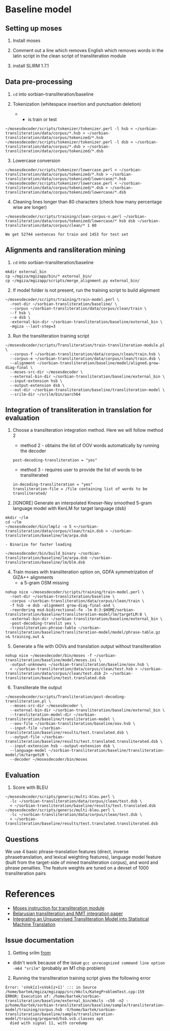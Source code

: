# Baseline model

## Setting up moses

1. Install moses

2. Comment out a line which removes English which removes words in the latin script in the clean script of transliteration module

3. install SLIRM 1.7.1


## Data pre-processing

1. ```cd``` into sorbian-transliteration/baseline

2. Tokenization (whitespace insertion and punctuation deletion)
    - * is train or test 
  ```
  ~/mosesdecoder/scripts/tokenizer/tokenizer.perl -l hsb < ~/sorbian-transliteration/data/corpus/*.hsb > ~/sorbian-transliteration/data/corpus/tokenized/*.hsb
  ~/mosesdecoder/scripts/tokenizer/tokenizer.perl -l dsb < ~/sorbian-transliteration/data/corpus/*.dsb > ~/sorbian-transliteration/data/corpus/tokenized/*.dsb
  ```

3. Lowercase conversion

  ```
  ~/mosesdecoder/scripts/tokenizer/lowercase.perl < ~/sorbian-transliteration/data/corpus/tokenized/*.hsb > ~/sorbian-transliteration/data/corpus/tokenized/lowercase/*.hsb
  ~/mosesdecoder/scripts/tokenizer/lowercase.perl < ~/sorbian-transliteration/data/corpus/tokenized/*.dsb > ~/sorbian-transliteration/data/corpus/tokenized/lowercase/*.dsb
  ```

4. Cleaning lines longer than 80 characters (check how many percentage wise are longer)

  ```
  ~/mosesdecoder/scripts/training/clean-corpus-n.perl ~/sorbian-transliteration/data/corpus/tokenized/lowercase/* hsb dsb ~/sorbian-transliteration/data/corpus/clean/* 1 80
  ```
    We get 52744 sentences for train and 1453 for test set

## Alignments and ransliteration mining

1. ```cd``` into sorbian-transliteration/baseline

  ```
  mkdir external_bin
  cp ~/mgiza/mgizapp/bin/* external_bin/
  cp ~/mgiza/mgizapp/scripts/merge_alignment.py external_bin/
  ```

2. If model folder is not present, run the training script to build alignment

  ```
  ~/mosesdecoder/scripts/training/train-model.perl \
    -root-dir ~/sorbian-transliteration/baseline/ \
    --corpus ~/sorbian-transliteration/data/corpus/clean/train \
    --f hsb \
    --e dsb \
    -external-bin-dir ~/sorbian-transliteration/baseline/external_bin \
    -mgiza --last-step=3
  ```

3. Run the transliteration training script 

  ```
  ~/mosesdecoder/scripts/Transliteration/train-transliteration-module.pl \
    --corpus-f ~/sorbian-transliteration/data/corpus/clean/train.hsb \
    --corpus-e ~/sorbian-transliteration/data/corpus/clean/train.dsb \
    --alignment ~/sorbian-transliteration/baseline/model/aligned.grow-diag-final \
    --moses-src-dir ~/mosesdecoder \
    --external-bin-dir ~/sorbian-transliteration/baseline/external_bin \
    --input-extension hsb \
    --output-extension dsb \
    --out-dir ~/sorbian-transliteration/baseline/transliteration-model \
    --srilm-dir ~/srilm/bin/aarch64
  ```


## Integration of transliteration in translation for evaluation

1. Choose a transliteration integration method. Here we will follow method 2
    - method 2 - obtains the list of OOV words automatically by running the decoder
    ```
    post-decoding-transliteration = "yes"
    ```
    - method 3 - requires user to provide the list of words to be transliterated
    ```
    in-decoding-transliteration = "yes"
    transliteration-file = /file containing list of words to be transliterated/
    ```

2. [IGNORE] Generate an interpolated Kneser-Ney smoothed 5-gram language model with KenLM for target language (dsb)
  ```
  mkdir ~/lm
  cd ~/lm
  ~/mosesdecoder/bin/lmplz -o 5 <~/sorbian-transliteration/data/corpus/clean/train.dsb > ~/sorbian-transliteration/baseline/lm/arpa.dsb
  ```
    - Binarize for faster loading
  ```
  ~/mosesdecoder/bin/build_binary ~/sorbian-transliteration/baseline/lm/arpa.dsb ~/sorbian-transliteration/baseline/lm/blm.dsb
  ```

4. Train moses with transliteration option on, GDFA symmetrization of GIZA++ alignments
    - a 5-gram OSM missing
  ```
  nohup nice ~/mosesdecoder/scripts/training/train-model.perl \
    -root-dir ~/sorbian-transliteration/baseline \
    -corpus ~/sorbian-transliteration/data/corpus/clean/train \
    -f hsb -e dsb -alignment grow-diag-final-and \
    -reordering msd-bidirectional-fe -lm 0:3:$HOME/sorbian-transliteration/baseline/transliteration-model/lm/targetLM:8 \
    -external-bin-dir ~/sorbian-transliteration/baseline/external_bin \
    -post-decoding-translit yes \
    -transliteration-phrase-table ~/sorbian-transliteration/baseline/transliteration-model/model/phrase-table.gz >& training.out &
  ```

5. Generate a file with OOVs and translation output without transliteration

  ```
  nohup nice ~/mosesdecoder/bin/moses -f ~/sorbian-transliteration/baseline/model/moses.ini \
    -output-unknowns ~/sorbian-transliteration/baseline/oov.hsb \
    < ~/sorbian-transliteration/data/corpus/clean/test.hsb > ~/sorbian-transliteration/data/corpus/clean/test.dsb 2> ~/sorbian-transliteration/baseline/test.translated.dsb
  ```

6. Transliterate the output

  ```
  ~/mosesdecoder/scripts/Transliteration/post-decoding-transliteration.pl \
    --moses-src-dir ~/mosesdecoder \
    --external-bin-dir ~/sorbian-transliteration/baseline/external_bin \
    --transliteration-model-dir ~/sorbian-transliteration/baseline/transliteration-model \
    --oov-file ~/sorbian-transliteration/baseline/oov.hsb \
    --input-file ~/sorbian-transliteration/baseline/results/test.translated.dsb \
    --output-file ~/sorbian-transliteration/baseline/results/test.translated.transliterated.dsb \
    --input-extension hsb --output-extension dsb \
    --language-model ~/sorbian-transliteration/baseline/transliteration-model/lm/targetLM \
    --decoder ~/mosesdecoder/bin/moses
  ```

## Evaluation

1. Score with BLEU

  ```
  ~/mosesdecoder/scripts/generic/multi-bleu.perl \
    -lc ~/sorbian-transliteration/data/corpus/clean/test.dsb \
    < ~/sorbian-transliteration/baseline/results/test.translated.dsb
  ~/mosesdecoder/scripts/generic/multi-bleu.perl \
    -lc ~/sorbian-transliteration/data/corpus/clean/test.dsb \
    < ~/sorbian-transliteration/baseline/results/test.translated.transliterated.dsb
  ```
## Questions
We use 4 basic phrase-translation features (direct, inverse phrasetranslation, and lexical weighting features), language model feature (built from the target-side of mined transliteration corpus), and word and phrase penalties. The feature weights are tuned on a devset of 1000 transliteration pairs

# References
- [Moses instruction for transliteration module](http://www2.statmt.org/moses/manual/manual.pdf)
- [Belarusian transliteration and NMT integration paper](https://link.springer.com/article/10.1007/s10590-017-9203-5)
- [Integrating an Unsupervised Transliteration Model into Statistical Machine Translation](https://aclanthology.org/E14-4029.pdf)

## Issue documentation

1. Getting srilm [from](https://hovinh.github.io/blog/2016-04-22-install-srilm-ubuntu/)
- didn't work because of the issue ```gcc unrecognized command line option -m64 "srilm"``` (probably an M1 chip problem)

2. Running the transliteration training script gives the following error

```
Error: 'sVok[z]<sVok[z+1]' ::: in Source /home/bartek/mgiza/mgizapp/src/mkcls/KategProblemTest.cpp:159
ERROR: Execution of: /home/bartek/sorbian-transliteration/baseline/external_bin/mkcls -c50 -n2 -p/home/bartek/sorbian-transliteration/baseline/sample/transliteration-model/training/corpus.hsb -V/home/bartek/sorbian-transliteration/baseline/sample/transliteration-model/training/prepared/hsb.vcb.classes opt
  died with signal 11, with coredump
```

